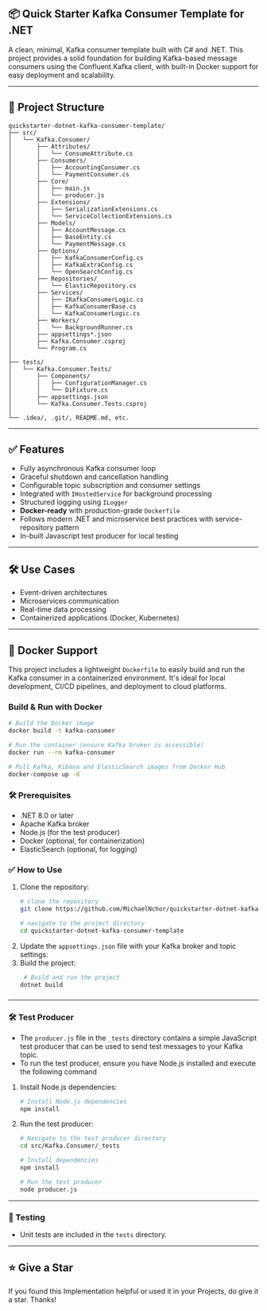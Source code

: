 ## 📦 Quick Starter Kafka Consumer Template for .NET

A clean, minimal, Kafka consumer template built with C# and .NET. This project provides a solid foundation for building Kafka-based message consumers using the Confluent.Kafka client, with built-in Docker support for easy deployment and scalability.

--- 

## 📁 Project Structure

```plaintext
quickstarter-dotnet-kafka-consumer-template/
├── src/
│   └── Kafka.Consumer/
│       ├── Attributes/                  
│       │   └── ConsumeAttribute.cs
│       ├── Consumers/                   
│       │   ├── AccountingConsumer.cs
│       │   └── PaymentConsumer.cs
│       ├── Core/                        
│       │   ├── main.js
│       │   └── producer.js
│       ├── Extensions/                  
│       │   ├── SerializationExtensions.cs
│       │   └── ServiceCollectionExtensions.cs
│       ├── Models/                      
│       │   ├── AccountMessage.cs
│       │   ├── BaseEntity.cs
│       │   └── PaymentMessage.cs
│       ├── Options/                     
│       │   ├── KafkaConsumerConfig.cs
│       │   ├── KafkaExtraConfig.cs
│       │   └── OpenSearchConfig.cs
│       ├── Repositories/                
│       │   └── ElasticRepository.cs
│       ├── Services/                    
│       │   ├── IKafkaConsumerLogic.cs
│       │   ├── KafkaConsumerBase.cs
│       │   └── KafkaConsumerLogic.cs
│       ├── Workers/                    
│       │   └── BackgroundRunner.cs
│       ├── appsettings*.json           
│       ├── Kafka.Consumer.csproj     
│       └── Program.cs                 
│
├── tests/
│   └── Kafka.Consumer.Tests/ 
│       ├── Components/
│       │   ├── ConfigurationManager.cs
│       │   └── DiFixture.cs
│       ├── appsettings.json   
│       └── Kafka.Consumer.Tests.csproj 
│
└── .idea/, .git/, README.md, etc.
```

---

## ✅ Features

- Fully asynchronous Kafka consumer loop
- Graceful shutdown and cancellation handling
- Configurable topic subscription and consumer settings
- Integrated with `IHostedService` for background processing
- Structured logging using `ILogger`
- **Docker-ready** with production-grade `Dockerfile`
- Follows modern .NET and microservice best practices with service-repository pattern
- In-built Javascript test producer for local testing

---

## 🛠️ Use Cases

- Event-driven architectures
- Microservices communication
- Real-time data processing
- Containerized applications (Docker, Kubernetes)

---

## 🐳 Docker Support

This project includes a lightweight `Dockerfile` to easily build and run the Kafka consumer in a containerized environment. It's ideal for local development, CI/CD pipelines, and deployment to cloud platforms.

### Build & Run with Docker

```bash
# Build the Docker image
docker build -t kafka-consumer

# Run the container (ensure Kafka broker is accessible)
docker run --rm kafka-consumer

# Pull Kafka, Kibana and ElasticSearch images from Docker Hub
docker-compose up -d
````

### 🛠️ Prerequisites
- .NET 8.0 or later
- Apache Kafka broker
- Node.js (for the test producer)
- Docker (optional, for containerization)
- ElasticSearch (optional, for logging)

### ✅ How to Use
1. Clone the repository:
   ```bash
   # clone the repository
   git clone https://github.com/MichaelNchor/quickstarter-dotnet-kafka-consumer-template.git
   
   # navigate to the project directory
   cd quickstarter-dotnet-kafka-consumer-template
    ```
2. Update the `appsettings.json` file with your Kafka broker and topic settings:
3. Build the project:
   ```bash
    # Build and run the project
   dotnet build
   ```
###

---

### 🛠️ Test Producer
- The `producer.js` file in the `_tests` directory contains a simple JavaScript test producer that can be used to send test messages to your Kafka topic.
- To run the test producer, ensure you have Node.js installed and execute the following command
1. Install Node.js dependencies:
   ```bash
   # Install Node.js dependencies
   npm install
   ```
2. Run the test producer:
   ```bash
   # Navigate to the test producer directory
   cd src/Kafka.Consumer/_tests
   
   # Install dependencies
   npm install
   
   # Run the test producer
   node producer.js
   ```
---

### 🧪 Testing
- Unit tests are included in the `tests` directory.

---

## ⭐ Give a Star
If you found this Implementation helpful or used it in your Projects, do give it a star. Thanks!